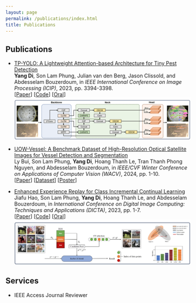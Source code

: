 ```yaml
---
layout: page
permalink: /publications/index.html
title: Publications
---
```


## Publications

- [TP-YOLO: A Lightweight Attention-based Architecture for Tiny Pest Detection](https://ieeexplore.ieee.org/document/10222202) <br>
  **Yang Di**, Son Lam Phung, Julian van den Berg, Jason Clissold, and Abdesselam Bouzerdoum,
  in *IEEE International Conference on Image Processing (ICIP)*, 2023, pp. 3394-3398. <br>
  [[Paper](https://yangdi-cv.github.io/publications/TP-YOLO_ICIP2023.pdf)] [[Code](https://github.com/yangdi-cv/TP-YOLO)] [[Oral](https://youtu.be/w7pWrLW9vwo?si=4jnR-AjxmvNNN2VH)] <br>
  <img src="https://github.com/yangdi-cv/yangdi-cv.github.io/blob/main/publications/images/TP_YOLO.png?raw=true"/> 
   
- [UOW-Vessel: A Benchmark Dataset of High-Resolution Optical Satellite Images for Vessel Detection and Segmentation]() <br>
  Ly Bui, Son Lam Phung, **Yang Di**, Hoang Thanh Le, Tran Thanh Phong Nguyen, and Abdesselam Bouzerdoum,
  in *IEEE/CVF Winter Conference on Applications of Computer Vision (WACV)*, 2024, pp. 1-10. <br>
  [[Paper](https://yangdi-cv.github.io/publications/UOW-Vessel_WACV2024.pdf)] [[Dataset](https://documents.uow.edu.au/~phung/UOW-Vessel.html)] [[Poster]()]

- [Enhanced Experience Replay for Class Incremental Continual Learning]() <br>
  Jiafu Hao, Son Lam Phung, **Yang Di**, Hoang Thanh Le, and Abdesselam Bouzerdoum,
  in *International Conference on Digital Image Computing: Techniques and Applications (DICTA)*, 2023, pp. 1-7. <br>
  [[Paper](https://yangdi-cv.github.io/publications/EER_DICTA2023.pdf)] [[Code](https://github.com/yangdi-cv/EER)] [[Oral](https://youtu.be/WKZthh2XOuY?si=Z1gyoSLL8vKaIh7e)] <br>
    <img src="https://github.com/yangdi-cv/yangdi-cv.github.io/blob/main/publications/images/EER.png?raw=true"/> 

## Services

- IEEE Access Journal Reviewer
